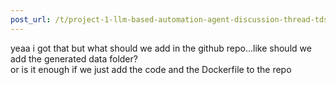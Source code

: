 ```yaml
---
post_url: /t/project-1-llm-based-automation-agent-discussion-thread-tds-jan-2025/164277/555
---
```

yeaa i got that but what should we add in the github repo…like should we add the generated data folder?  
or is it enough if we just add the code and the Dockerfile to the repo